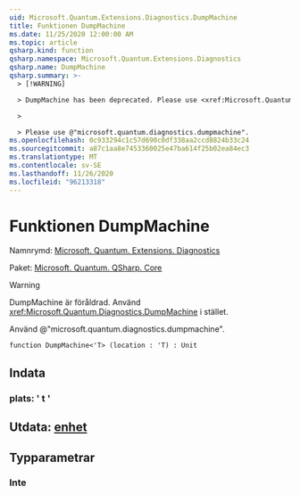 ```yaml
---
uid: Microsoft.Quantum.Extensions.Diagnostics.DumpMachine
title: Funktionen DumpMachine
ms.date: 11/25/2020 12:00:00 AM
ms.topic: article
qsharp.kind: function
qsharp.namespace: Microsoft.Quantum.Extensions.Diagnostics
qsharp.name: DumpMachine
qsharp.summary: >-
  > [!WARNING]

  > DumpMachine has been deprecated. Please use <xref:Microsoft.Quantum.Diagnostics.DumpMachine> instead.

  >

  > Please use @"microsoft.quantum.diagnostics.dumpmachine".
ms.openlocfilehash: 0c933294c1c57d690c0df338aa2ccd8824b33c24
ms.sourcegitcommit: a87c1aa8e7453360025e47ba614f25b02ea84ec3
ms.translationtype: MT
ms.contentlocale: sv-SE
ms.lasthandoff: 11/26/2020
ms.locfileid: "96213318"
---
```

# <a name="dumpmachine-function"></a>Funktionen DumpMachine

Namnrymd: [Microsoft. Quantum. Extensions. Diagnostics](xref:Microsoft.Quantum.Extensions.Diagnostics)

Paket: [Microsoft. Quantum. QSharp. Core](https://nuget.org/packages/Microsoft.Quantum.QSharp.Core)


> [!WARNING]
> DumpMachine är föråldrad. Använd <xref:Microsoft.Quantum.Diagnostics.DumpMachine> i stället.
>
> Använd @"microsoft.quantum.diagnostics.dumpmachine".



```qsharp
function DumpMachine<'T> (location : 'T) : Unit
```


## <a name="input"></a>Indata

### <a name="location--t"></a>plats: ' t '





## <a name="output--unit"></a>Utdata: [enhet](xref:microsoft.quantum.lang-ref.unit)



## <a name="type-parameters"></a>Typparametrar

### <a name="t"></a>Inte

